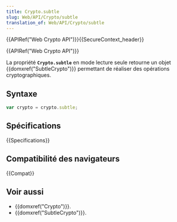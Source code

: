```yaml
---
title: Crypto.subtle
slug: Web/API/Crypto/subtle
translation_of: Web/API/Crypto/subtle
---
```

{{APIRef("Web Crypto API")}}{{SecureContext_header}}

{{APIRef("Web Crypto API")}}

La propriété **`Crypto.subtle`** en mode lecture seule retourne un objet {{domxref("SubtleCrypto")}} permettant de réaliser des opérations cryptographiques.

## Syntaxe

```js
var crypto = crypto.subtle;
```

## Spécifications

{{Specifications}}

## Compatibilité des navigateurs

{{Compat}}

## Voir aussi

- {{domxref("Crypto")}}.
- {{domxref("SubtleCrypto")}}.
